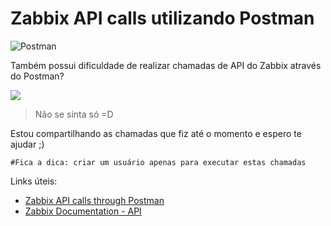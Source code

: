# Zabbix API calls utilizando Postman
![Postman](https://img.shields.io/badge/-Postman-333333?style=flat&logo=postman)

Também possui dificuldade de realizar chamadas de API do Zabbix através do Postman? 

![](https://c.tenor.com/WNfm52MmSMcAAAAd/mara-maravilha-sufoco.gif)

> Não se sinta só =D

Estou compartilhando as chamadas que fiz até o momento e espero te ajudar ;)


    #Fica a dica: criar um usuário apenas para executar estas chamadas


Links úteis:
- [Zabbix API calls through Postman](https://blog.zabbix.com/zabbix-api-calls-through-postman/12198/)
- [Zabbix Documentation - API](https://www.zabbix.com/documentation/5.0/en/manual/api)
